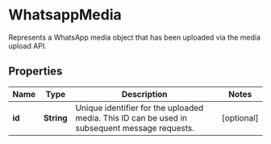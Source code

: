 

# WhatsappMedia

Represents a WhatsApp media object that has been uploaded via the media upload API.

## Properties

| Name | Type | Description | Notes |
|------------ | ------------- | ------------- | -------------|
|**id** | **String** | Unique identifier for the uploaded media. This ID can be used in subsequent message requests. |  [optional] |



